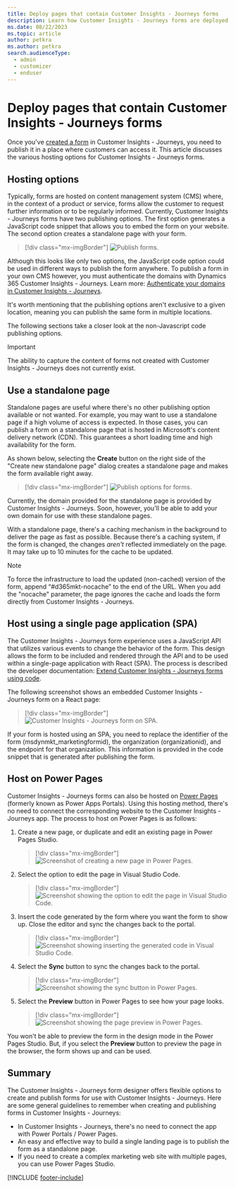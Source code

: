 ```yaml
---
title: Deploy pages that contain Customer Insights - Journeys forms
description: Learn how Customer Insights - Journeys forms are deployed on Power Pages and other destinations.
ms.date: 08/22/2023
ms.topic: article
author: petkra
ms.author: petkra
search.audienceType: 
  - admin
  - customizer
  - enduser
---
```


# Deploy pages that contain Customer Insights - Journeys forms

Once you've [created a form](real-time-marketing-form-create.md) in Customer Insights - Journeys, you need to publish it in a place where customers can access it. This article discusses the various hosting options for Customer Insights - Journeys forms.

## Hosting options

Typically, forms are hosted on content management system (CMS) where, in the context of a product or service, forms allow the customer to request further information or to be regularly informed. Currently, Customer Insights - Journeys forms have two publishing options. The first option generates a JavaScript code snippet that allows you to embed the form on your website. The second option creates a standalone page with your form.

> [!div class="mx-imgBorder"]
> ![Publish forms.](media/real-time-marketing-forms-publishing1.png "Publish forms")

Although this looks like only two options, the JavaScript code option could be used in different ways to publish the form anywhere. To publish a form in your own CMS however, you must authenticate the domains with Dynamics 365 Customer Insights - Journeys. Learn more: [Authenticate your domains in Customer Insights - Journeys](domain-authentication.md).

It's worth mentioning that the publishing options aren't exclusive to a given location, meaning you can publish the same form in multiple locations.

The following sections take a closer look at the non-Javascript code publishing options.

> [!IMPORTANT]
> The ability to capture the content of forms not created with Customer Insights - Journeys does not currently exist.

## Use a standalone page

Standalone pages are useful where there's no other publishing option available or not wanted. For example, you may want to use a standalone page if a high volume of access is expected. In those cases, you can publish a form on a standalone page that is hosted in Microsoft's content delivery network (CDN). This guarantees a short loading time and high availability for the form.

As shown below, selecting the **Create** button on the right side of the "Create new standalone page" dialog creates a standalone page and makes the form available right away.

> [!div class="mx-imgBorder"]
> ![Publish options for forms.](media/real-time-marketing-forms-publishing-options.png "Publish options for forms")

Currently, the domain provided for the standalone page is provided by Customer Insights - Journeys. Soon, however, you'll be able to add your own domain for use with these standalone pages.

With a standalone page, there's a caching mechanism in the background to deliver the page as fast as possible. Because there's a caching system, if the form is changed, the changes *aren't* reflected immediately on the page. It may take up to 10 minutes for the cache to be updated.

> [!NOTE]
> To force the infrastructure to load the updated (non-cached) version of the form, append “#d365mkt-nocache” to the end of the URL. When you add the "nocache" parameter, the page ignores the cache and loads the form directly from Customer Insights - Journeys.

## Host using a single page application (SPA)

The Customer Insights - Journeys form experience uses a JavaScript API that utilizes various events to change the behavior of the form. This design allows the form to be included and rendered through the API and to be used within a single-page application with React (SPA). The process is described the developer documentation: [Extend Customer Insights - Journeys forms using code](./developer/realtime-marketing-form-client-side-extensibility.md#custom-events).

The following screenshot shows an embedded Customer Insights - Journeys form on a React page:

> [!div class="mx-imgBorder"]
> ![Customer Insights - Journeys form on SPA.](media/real-time-marketing-forms-spa.png "Customer Insights - Journeys form on SPA")

If your form is hosted using an SPA, you need to replace the identifier of the form (msdynmkt_marketingformid), the organization (organizationid), and the endpoint for that organization. This information is provided in the code snippet that is generated after publishing the form.

## Host on Power Pages

Customer Insights - Journeys forms can also be hosted on [Power Pages](/power-pages/introduction) (formerly known as Power Apps Portals). Using this hosting method, there's no need to connect the corresponding website to the Customer Insights - Journeys app. The process to host on Power Pages is as follows:

1. Create a new page, or duplicate and edit an existing page in Power Pages Studio.

    > [!div class="mx-imgBorder"]
    > ![Screenshot of creating a new page in Power Pages.](media/real-time-marketing-forms-pages1.png "Screenshot of creating a new page in Power Pages")

1. Select the option to edit the page in Visual Studio Code.

    > [!div class="mx-imgBorder"]
    > ![Screenshot showing the option to edit the page in Visual Studio Code.](media/real-time-marketing-forms-pages2.png "Screenshot showing the option to edit the page in Visual Studio Code")

1. Insert the code generated by the form where you want the form to show up. Close the editor and sync the changes back to the portal.

    > [!div class="mx-imgBorder"]
    > ![Screenshot showing inserting the generated code in Visual Studio Code.](media/real-time-marketing-forms-pages3.png "Screenshot showing inserting the generated code in Visual Studio Code")

1. Select the **Sync** button to sync the changes back to the portal.

    > [!div class="mx-imgBorder"]
    > ![Screenshot showing the sync button in Power Pages.](media/real-time-marketing-forms-pages4.png "Screenshot showing the sync button in Power Pages")

1. Select the **Preview** button in Power Pages to see how your page looks.

    > [!div class="mx-imgBorder"]
    > ![Screenshot showing the page preview in Power Pages.](media/real-time-marketing-forms-pages5.png "Screenshot showing the page preview in Power Pages")

You won't be able to preview the form in the design mode in the Power Pages Studio. But, if you select the **Preview** button to preview the page in the browser, the form shows up and can be used.

## Summary

The Customer Insights - Journeys form designer offers flexible options to create and publish forms for use with Customer Insights - Journeys. Here are some general guidelines to remember when creating and publishing forms in Customer Insights - Journeys:

- In Customer Insights - Journeys, there's no need to connect the app with Power Portals / Power Pages.
- An easy and effective way to build a single landing page is to publish the form as a standalone page.
- If you need to create a complex marketing web site with multiple pages, you can use Power Pages Studio.

[!INCLUDE [footer-include](./includes/footer-banner.md)]
